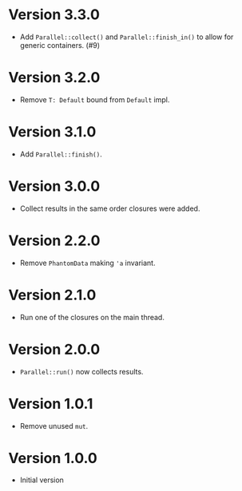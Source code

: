 # Version 3.3.0

- Add `Parallel::collect()` and `Parallel::finish_in()` to allow for generic containers. (#9)

# Version 3.2.0

- Remove `T: Default` bound from `Default` impl.

# Version 3.1.0

- Add `Parallel::finish()`.

# Version 3.0.0

- Collect results in the same order closures were added.

# Version 2.2.0

- Remove `PhantomData` making `'a` invariant.

# Version 2.1.0

- Run one of the closures on the main thread.

# Version 2.0.0

- `Parallel::run()` now collects results.

# Version 1.0.1

- Remove unused `mut`.

# Version 1.0.0

- Initial version
